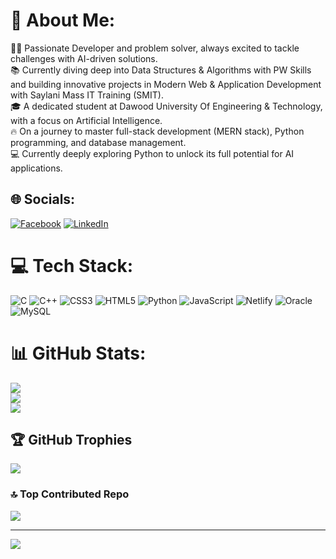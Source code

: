 # 💫 About Me:
👨‍💻 Passionate Developer and problem solver, always excited to tackle challenges with AI-driven solutions.<br>📚 Currently diving deep into Data Structures & Algorithms with PW Skills and building innovative projects in Modern Web & Application Development with Saylani Mass IT Training (SMIT).<br>🎓 A dedicated student at Dawood University Of Engineering & Technology, with a focus on Artificial Intelligence.<br>🔥 On a journey to master full-stack development (MERN stack), Python programming, and database management.<br>💻 Currently deeply exploring Python to unlock its full potential for AI applications.


## 🌐 Socials:
[![Facebook](https://img.shields.io/badge/Facebook-%231877F2.svg?logo=Facebook&logoColor=white)](https://facebook.com/100049786628028) [![LinkedIn](https://img.shields.io/badge/LinkedIn-%230077B5.svg?logo=linkedin&logoColor=white)](https://linkedin.com/in/muhammad-khuzaima-siddiqui-567981334) 

# 💻 Tech Stack:
![C](https://img.shields.io/badge/c-%2300599C.svg?style=for-the-badge&logo=c&logoColor=white) ![C++](https://img.shields.io/badge/c++-%2300599C.svg?style=for-the-badge&logo=c%2B%2B&logoColor=white) ![CSS3](https://img.shields.io/badge/css3-%231572B6.svg?style=for-the-badge&logo=css3&logoColor=white) ![HTML5](https://img.shields.io/badge/html5-%23E34F26.svg?style=for-the-badge&logo=html5&logoColor=white) ![Python](https://img.shields.io/badge/python-3670A0?style=for-the-badge&logo=python&logoColor=ffdd54) ![JavaScript](https://img.shields.io/badge/javascript-%23323330.svg?style=for-the-badge&logo=javascript&logoColor=%23F7DF1E) ![Netlify](https://img.shields.io/badge/netlify-%23000000.svg?style=for-the-badge&logo=netlify&logoColor=#00C7B7) ![Oracle](https://img.shields.io/badge/Oracle-F80000?style=for-the-badge&logo=oracle&logoColor=white) ![MySQL](https://img.shields.io/badge/mysql-4479A1.svg?style=for-the-badge&logo=mysql&logoColor=white)
# 📊 GitHub Stats:
![](https://github-readme-stats.vercel.app/api?username=mks-24&theme=dark&hide_border=false&include_all_commits=false&count_private=false)<br/>
![](https://github-readme-streak-stats.herokuapp.com/?user=mks-24&theme=dark&hide_border=false)<br/>
![](https://github-readme-stats.vercel.app/api/top-langs/?username=mks-24&theme=dark&hide_border=false&include_all_commits=false&count_private=false&layout=compact)

## 🏆 GitHub Trophies
![](https://github-profile-trophy.vercel.app/?username=mks-24&theme=radical&no-frame=false&no-bg=true&margin-w=4)

### 🔝 Top Contributed Repo
![](https://github-contributor-stats.vercel.app/api?username=mks-24&limit=5&theme=dark&combine_all_yearly_contributions=true)

---
[![](https://visitcount.itsvg.in/api?id=mks-24&icon=0&color=0)](https://visitcount.itsvg.in)

<!-- Proudly created with GPRM ( https://gprm.itsvg.in ) -->
